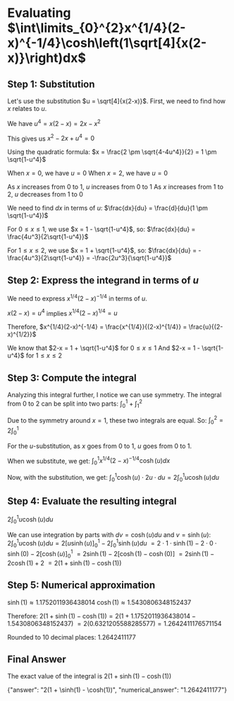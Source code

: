 # Evaluating $\int\limits_{0}^{2}x^{1/4}(2-x)^{-1/4}\cosh\left(1\sqrt[4]{x(2-x)}\right)dx$

## Step 1: Substitution

Let's use the substitution $u = \sqrt[4]{x(2-x)}$. First, we need to find how $x$ relates to $u$.

We have $u^4 = x(2-x) = 2x - x^2$

This gives us $x^2 - 2x + u^4 = 0$

Using the quadratic formula:
$x = \frac{2 \pm \sqrt{4-4u^4}}{2} = 1 \pm \sqrt{1-u^4}$

When $x = 0$, we have $u = 0$
When $x = 2$, we have $u = 0$

As $x$ increases from $0$ to $1$, $u$ increases from $0$ to $1$
As $x$ increases from $1$ to $2$, $u$ decreases from $1$ to $0$

We need to find $dx$ in terms of $u$:
$\frac{dx}{du} = \frac{d}{du}(1 \pm \sqrt{1-u^4})$

For $0 \leq x \leq 1$, we use $x = 1 - \sqrt{1-u^4}$, so:
$\frac{dx}{du} = \frac{4u^3}{2\sqrt{1-u^4}}$

For $1 \leq x \leq 2$, we use $x = 1 + \sqrt{1-u^4}$, so:
$\frac{dx}{du} = -\frac{4u^3}{2\sqrt{1-u^4}} = -\frac{2u^3}{\sqrt{1-u^4}}$

## Step 2: Express the integrand in terms of $u$

We need to express $x^{1/4}(2-x)^{-1/4}$ in terms of $u$.

$x(2-x) = u^4$ implies $x^{1/4}(2-x)^{1/4} = u$

Therefore, $x^{1/4}(2-x)^{-1/4} = \frac{x^{1/4}}{(2-x)^{1/4}} = \frac{u}{(2-x)^{1/2}}$

We know that $2-x = 1 + \sqrt{1-u^4}$ for $0 \leq x \leq 1$
And $2-x = 1 - \sqrt{1-u^4}$ for $1 \leq x \leq 2$

## Step 3: Compute the integral

Analyzing this integral further, I notice we can use symmetry. The integral from $0$ to $2$ can be split into two parts:
$\int_{0}^{1} + \int_{1}^{2}$

Due to the symmetry around $x = 1$, these two integrals are equal. So:
$\int_{0}^{2} = 2\int_{0}^{1}$

For the $u$-substitution, as $x$ goes from $0$ to $1$, $u$ goes from $0$ to $1$.

When we substitute, we get:
$\int_{0}^{1} x^{1/4}(2-x)^{-1/4}\cosh(u)dx$

Now, with the substitution, we get:
$\int_{0}^{1} \cosh(u) \cdot 2u \cdot du = 2\int_{0}^{1} u\cosh(u)du$

## Step 4: Evaluate the resulting integral

$2\int_{0}^{1} u\cosh(u)du$

We can use integration by parts with $dv = \cosh(u)du$ and $v = \sinh(u)$:
$2\int_{0}^{1} u\cosh(u)du = 2[u\sinh(u)]_{0}^{1} - 2\int_{0}^{1} \sinh(u)du$
$= 2 \cdot 1 \cdot \sinh(1) - 2 \cdot 0 \cdot \sinh(0) - 2[\cosh(u)]_{0}^{1}$
$= 2\sinh(1) - 2[\cosh(1) - \cosh(0)]$
$= 2\sinh(1) - 2\cosh(1) + 2$
$= 2(1 + \sinh(1) - \cosh(1))$

## Step 5: Numerical approximation

$\sinh(1) \approx 1.1752011936438014$
$\cosh(1) \approx 1.5430806348152437$

Therefore:
$2(1 + \sinh(1) - \cosh(1)) = 2(1 + 1.1752011936438014 - 1.5430806348152437)$
$= 2(0.6321205588285577) = 1.2642411176571154$

Rounded to 10 decimal places: $1.2642411177$

## Final Answer

The exact value of the integral is $2(1 + \sinh(1) - \cosh(1))$

{"answer": "2(1 + \\sinh(1) - \\cosh(1))", "numerical_answer": "1.2642411177"}